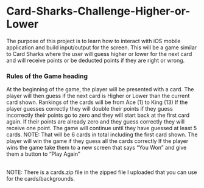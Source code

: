 # Card-Sharks-Challenge-Higher-or-Lower
The purpose of this project is to learn how to interact with iOS mobile application and build input/output for the screen.  This will be a game similar to Card Sharks where the user will guess higher or lower for the next card and will receive points or be deducted points if they are right or wrong.

### Rules of the Game heading

At the beginning of the game, the player will be presented with a card.
The player will then guess if the next card is Higher or Lower than the current card shown.
Rankings of the cards will be from Ace (1) to King (13)
If the player guesses correctly they will double their points if they guess incorrectly their points go to zero and they will start back at the first card again.  If their points are already zero and they guess correctly they will receive one point.
The game will continue until they have guessed at least 5 cards.
NOTE: That will be 6 cards in total including the first card shown.
The player will win the game if they guess all the cards correctly
If the player wins the game take them to a new screen that says “You Won” and give them a button to “Play Again”


<br>NOTE: There is a cards.zip file in the zipped file I uploaded that you can use for the cards/backgrounds.
